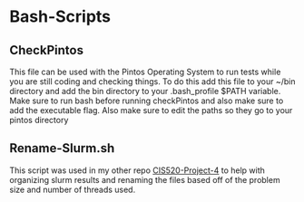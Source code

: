 # Bash-Scripts
## CheckPintos
This file can be used with the Pintos Operating System to run tests while you are still coding and checking things. To do this add this file to your ~/bin directory and add the bin directory to your .bash_profile $PATH variable. Make sure to run bash before running checkPintos and also make sure to add the executable flag. Also make sure to edit the paths so they go to your pintos directory
## Rename-Slurm.sh
This script was used in my other repo [CIS520-Project-4](https://github.com/nwporsch/CIS520-Project-4) to help with organizing slurm results and renaming the files based off of the problem size and number of threads used.
